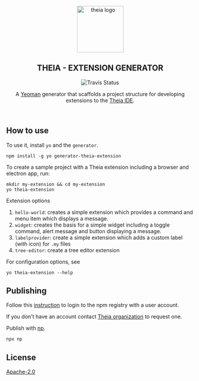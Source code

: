 <div align='center'>
<br />
<img src='https://raw.githubusercontent.com/theia-ide/generator-theia-extension/master/logo/theia.svg?sanitize=true' alt='theia logo' width='125'>

<h2>THEIA - EXTENSION GENERATOR</h2>

<img src="https://api.travis-ci.com/theia-ide/generator-theia-extension.svg?branch=master" alt="Travis Status" />

A [Yeoman](yeoman.io) generator that scaffolds a project structure for developing extensions to the [Theia IDE](https://github.com/theia-ide/theia).

<br />

</div>


## How to use

To use it, install `yo` and the `generator`.

```
npm install -g yo generator-theia-extension
```

To create a sample project with a Theia extension including a browser and electron app, run:

```
mkdir my-extension && cd my-extension
yo theia-extension
```

Extension options
1. `hello-world`: creates a simple extension which provides a command and menu item which displays a message.
2. `widget`: creates the basis for a simple widget including a toggle command, alert message and button displaying a message.
3. `labelprovider`: create a simple extension which adds a custom label (with icon) for `.my` files
4. `tree-editor`: create a tree editor extension

For configuration options, see

```
yo theia-extension --help
```


## Publishing

Follow this [instruction](https://docs.npmjs.com/cli/adduser) to login to the npm registry with a user account.

If you don't have an account contact [Theia organization](https://www.npmjs.com/~theia) to request one.

Publish with [np](https://github.com/sindresorhus/np#np--).

    npx np


## License

[Apache-2.0](LICENSE)
